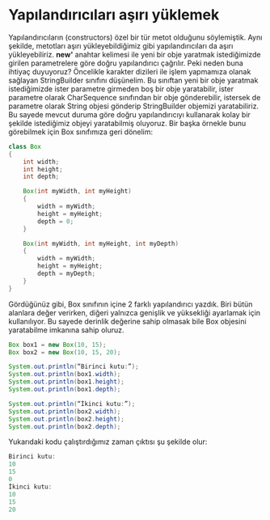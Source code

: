 # Yapılandırıcıları aşırı yüklemek

Yapılandırıcıların (constructors) özel bir tür metot olduğunu söylemiştik. Aynı şekilde, metotları aşırı yükleyebildiğimiz gibi yapılandırıcıları da aşırı yükleyebiliriz. **new'** anahtar kelimesi ile yeni bir obje yaratmak istediğimizde girilen parametrelere göre doğru yapılandırıcı çağrılır. Peki neden buna ihtiyaç duyuyoruz? Öncelikle karakter dizileri ile işlem yapmamıza olanak sağlayan StringBuilder sınıfını düşünelim. Bu sınıftan yeni bir obje yaratmak istediğimizde ister parametre girmeden boş bir obje yaratabilir, ister parametre olarak CharSequence sınıfından bir obje gönderebilir, istersek de parametre olarak String objesi gönderip StringBuilder objemizi yaratabiliriz. Bu sayede mevcut duruma göre doğru yapılandırıcıyı kullanarak kolay bir şekilde istediğimiz objeyi yaratabilmiş oluyoruz.
Bir başka örnekle bunu görebilmek için Box sınıfımıza geri dönelim:


```java
class Box
{
	int width;
	int height;
	int depth;

    Box(int myWidth, int myHeight)
	{
		width = myWidth;
		height = myHeight;
		depth = 0;
	}

    Box(int myWidth, int myHeight, int myDepth)
	{
		width = myWidth;
		height = myHeight;
		depth = myDepth;
	}
}
```

Gördüğünüz gibi, Box sınıfının içine 2 farklı yapılandırıcı yazdık. Biri bütün alanlara değer verirken, diğeri yalnızca genişlik ve yüksekliği ayarlamak için kullanılıyor. Bu sayede derinlik değerine sahip olmasak bile Box objesini yaratabilme imkanına sahip oluruz.

```java
Box box1 = new Box(10, 15);
Box box2 = new Box(10, 15, 20);

System.out.println(“Birinci kutu:”);
System.out.println(box1.width);
System.out.println(box1.height);
System.out.println(box1.depth);

System.out.println(“İkinci kutu:”);
System.out.println(box2.width);
System.out.println(box2.height);
System.out.println(box2.depth);
```

Yukarıdaki kodu çalıştırdığımız zaman çıktısı şu şekilde olur:

```java
Birinci kutu:
10
15
0
İkinci kutu:
10
15
20
```
